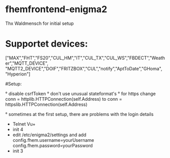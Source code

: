 # fhemfrontend-enigma2
Thx Waldmensch for initial setup

# Supportet devices:

["MAX","FHT","FS20","CUL_HM","IT","CUL_TX","CUL_WS","FBDECT","Weather","MQTT_DEVICE",
"MQTT2_DEVICE","DOIF","FRITZBOX","CUL","notify","AptToDate","GHoma", "Hyperion"]

#Setup:

° disable csrfToken
° don't use unusual stateformat's
° for https change
  conn = httplib.HTTPConnection(self.Address)
  to
  conn = httpslib.HTTPConnection(self.Address)
  
° sometimes at the first setup, there are problems with the login details

  - Telnet Vu+
  - init 4
  - edit /etc/enigma2/settings and add
   config.fhem.username=yourUsername
   config.fhem.password=yourPassword
  - init 3
